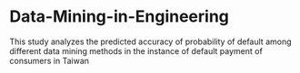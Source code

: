 # Data-Mining-in-Engineering
This study analyzes the predicted accuracy of probability of default among different data mining methods in the instance of default payment of consumers in Taiwan
